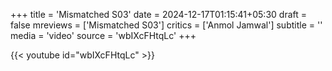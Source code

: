 +++
title = 'Mismatched S03'
date = 2024-12-17T01:15:41+05:30
draft = false
mreviews = ['Mismatched S03']
critics = ['Anmol Jamwal']
subtitle = ''
media = 'video'
source = 'wbIXcFHtqLc'
+++

{{< youtube id="wbIXcFHtqLc" >}}
